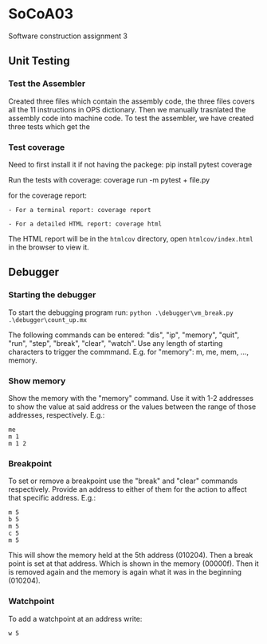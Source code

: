 # SoCoA03
Software construction assignment 3

## Unit Testing 

### Test the Assembler 
Created three files which contain the assembly code, the three files covers all the 11 instructions in OPS dictionary. Then we manually trasnlated the assembly code into machine code. 
To test the assembler, we have created three tests which get the 



### Test coverage

Need to first install it if not having the packege: pip install pytest coverage

Run the tests with coverage: coverage run -m pytest + file.py

for the coverage report:

    - For a terminal report: coverage report
  
    - For a detailed HTML report: coverage html

The HTML report will be in the `htmlcov` directory, open `htmlcov/index.html` in the browser to view it.



## Debugger

### Starting the debugger
To start the debugging program run:
```python .\debugger\vm_break.py .\debugger\count_up.mx```

The following commands can be entered:
 "dis", "ip", "memory", "quit", "run", "step", "break", "clear", "watch".
Use any length of starting characters to trigger the commmand. E.g. for "memory":  m, me, mem, ..., memory.
### Show memory
Show the memory with the "memory" command. Use it with 1-2 addresses to show the value at said address or the values between the range of those addresses, respectively. E.g.:

```
me 
m 1 
m 1 2 
```

### Breakpoint

To set or remove a breakpoint use the "break" and "clear" commands respectively. Provide an address to either of them for the action to affect that specific address. E.g.:
```
m 5
b 5 
m 5
c 5
m 5
```
This will show the memory held at the 5th address (010204). Then a break point is set at that address. Which is shown in the memory (00000f). Then it is removed again and the memory is again what it was in the beginning (010204).


### Watchpoint

To add a watchpoint at an address write:

```w 5```
